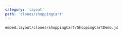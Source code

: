 ```yaml
---
category: 'layout'
path: 'clones/shoppingCart'
---
```


`embed:layout/clones/shoppingCart/ShoppingCartDemo.js`
